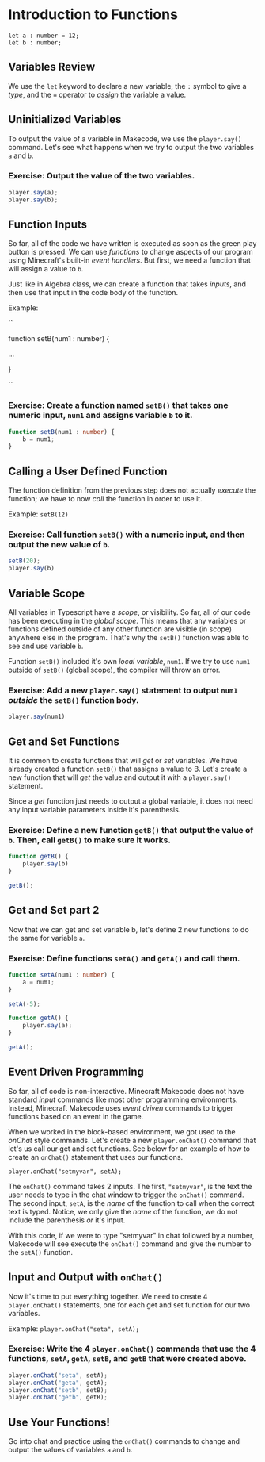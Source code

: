 # Introduction to Functions

```template
let a : number = 12;
let b : number;
```

## Variables Review

We use the ``let`` keyword to declare a new variable, the ``:`` symbol to give a *type*, and the ``=`` operator to *assign* the variable a value.

## Uninitialized Variables

To output the value of a variable in Makecode, we use the ``player.say()`` command. Let's see what happens when we try to output the two variables ``a`` and ``b``.

### Exercise: Output the value of the two variables.

```typescript
player.say(a);
player.say(b);
```

## Function Inputs

So far, all of the code we have written is executed as soon as the green play button is pressed. We can use *functions* to change aspects of our program using Minecraft's built-in *event handlers*. But first, we need a function that will assign a value to ``b``.

Just like in Algebra class, we can create a function that takes *inputs*, and then use that input in the code body of the function.

Example:

``

function setB(num1 : number) {

...

}

``


### Exercise: Create a function named ``setB()`` that takes one numeric input, ``num1`` and assigns variable ``b`` to it.

```typescript
function setB(num1 : number) {
	b = num1;
}
```

## Calling a User Defined Function

The function definition from the previous step does not actually *execute* the function; we have to now *call* the function in order to use it.

Example: ``setB(12)``

### Exercise: Call function ``setB()`` with a numeric input, and then output the new value of ``b``.

```typescript
setB(20);
player.say(b)
```

## Variable Scope

All variables in Typescript have a *scope*, or visibility. So far, all of our code has been executing in the *global scope*. This means that any variables or functions defined outside of any other function are visible (in scope) anywhere else in the program. That's why the ``setB()`` function was able to see and use variable ``b``.

Function ``setB()`` included it's own *local variable*, ``num1``. If we try to use ``num1`` outside of ``setB()`` (global scope), the compiler will throw an error.

### Exercise: Add a new ``player.say()`` statement to output ``num1`` *outside* the ``setB()`` function body.

```typescript
player.say(num1)
```

## Get and Set Functions

It is common to create functions that will *get* or *set* variables. We have already created a function ``setB()`` that assigns a value to B. Let's create a new function that will *get* the value and output it with a ``player.say()`` statement.

Since a *get* function just needs to output a global variable, it does not need any input variable parameters inside it's parenthesis.

### Exercise: Define a new function ``getB()`` that output the value of ``b``. Then, call ``getB()`` to make sure it works.

```typescript
function getB() {
	player.say(b)
}

getB();
```

## Get and Set part 2

Now that we can get and set variable b, let's define 2 new functions to do the same for variable ``a``.

### Exercise: Define functions ``setA()`` and ``getA()`` and call them.

```typescript
function setA(num1 : number) {
	a = num1;
}

setA(-5);

function getA() {
	player.say(a);
}

getA();
```

## Event Driven Programming

So far, all of code is non-interactive. Minecraft Makecode does not have standard *input* commands like most other programming environments. Instead, Minecraft Makecode uses *event driven* commands to trigger functions based on an event in the game.

When we worked in the block-based environment, we got used to the *onChat* style commands. Let's create a new ``player.onChat()`` command that let's us call our get and set functions. See below for an example of how to create an ``onChat()`` statement that uses our functions.

``player.onChat("setmyvar", setA);``

The ``onChat()`` command takes 2 inputs. The first, ``"setmyvar"``, is the text the user needs to type in the chat window to trigger the ``onChat()`` command. The second input, ``setA``, is the *name* of the function to call when the correct text is typed. Notice, we only give the *name* of the function, we do not include the parenthesis *or* it's input.

With this code, if we were to type "setmyvar" in chat followed by a number, Makecode will see execute the ``onChat()`` command and give the number to the ``setA()`` function.

## Input and Output with ``onChat()``

Now it's time to put everything together. We need to create 4 ``player.onChat()`` statements, one for each get and set function for our two variables.

Example: ``player.onChat("seta", setA);``

### Exercise: Write the 4 ``player.onChat()`` commands that use the 4 functions, ``setA``, ``getA``, ``setB``, and ``getB`` that were created above.

```typescript
player.onChat("seta", setA);
player.onChat("geta", getA);
player.onChat("setb", setB);
player.onChat("getb", getB);
```

## Use Your Functions!

Go into chat and practice using the ``onChat()`` commands to change and output the values of variables ``a`` and ``b``.
